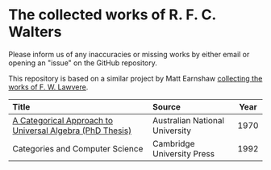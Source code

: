 # The collected works of R. F. C. Walters

Please inform us of any inaccuracies or missing works by either email or opening an "issue" on the GitHub repository.

This repository is based on a similar project by Matt Earnshaw [collecting the works of F. W. Lawvere](https://github.com/mattearnshaw/lawvere/).

| Title |Source| Year |
|:------|:-----|:----:|
|[A Categorical Approach to Universal Algebra (PhD Thesis)](https://github.com/mroman42/walters/blob/master/publications/1970-a-categorical-approach-to-universal-algebra.pdf)|Australian National University|1970|
|Categories and Computer Science|Cambridge University Press|1992|
